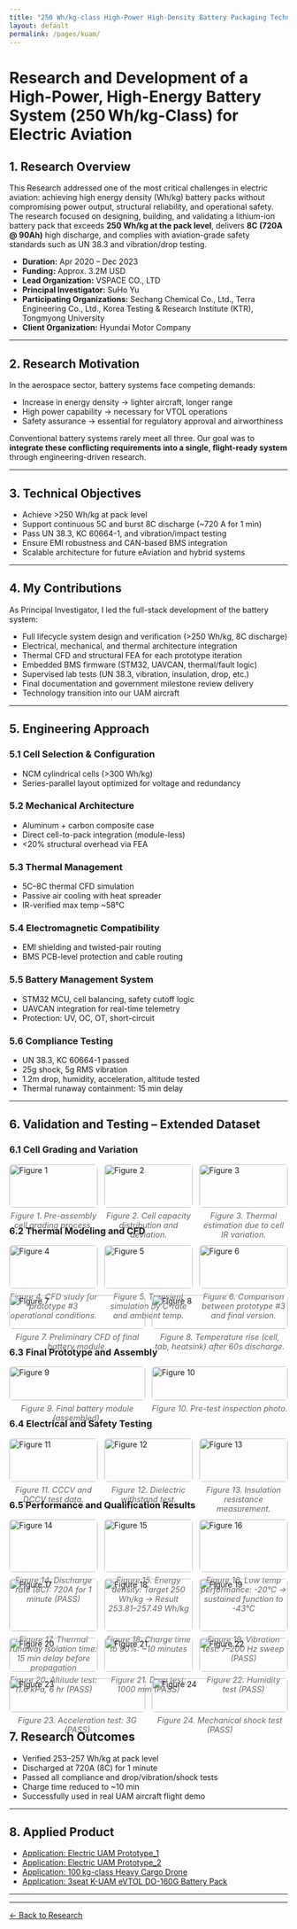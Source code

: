 ```yaml
---
title: "250 Wh/kg-class High-Power High-Density Battery Packaging Technology Development"
layout: default
permalink: /pages/kuam/
---
```


<h1> Research and Development of a High-Power, High-Energy Battery System (250 Wh/kg-Class) for Electric Aviation </h1>


## 1. Research Overview

This Research addressed one of the most critical challenges in electric aviation: achieving high energy density (Wh/kg) battery packs without compromising power output, structural reliability, and operational safety. The research focused on designing, building, and validating a lithium-ion battery pack that exceeds **250 Wh/kg at the pack level**, delivers **8C (720A @ 90Ah)** high discharge, and complies with aviation-grade safety standards such as UN 38.3 and vibration/drop testing.

- **Duration:** Apr 2020 – Dec 2023  
- **Funding:** Approx. 3.2M USD  
- **Lead Organization:** VSPACE CO., LTD  
- **Principal Investigator:** SuHo Yu  
- **Participating Organizations:** Sechang Chemical Co., Ltd., Terra Engineering Co., Ltd., Korea Testing & Research Institute (KTR), Tongmyong University  
- **Client Organization:** Hyundai Motor Company  

---

## 2. Research Motivation

In the aerospace sector, battery systems face competing demands:

- Increase in energy density → lighter aircraft, longer range  
- High power capability → necessary for VTOL operations  
- Safety assurance → essential for regulatory approval and airworthiness  

Conventional battery systems rarely meet all three. Our goal was to **integrate these conflicting requirements into a single, flight-ready system** through engineering-driven research.

---

## 3. Technical Objectives

-  Achieve >250 Wh/kg at pack level  
-  Support continuous 5C and burst 8C discharge (~720 A for 1 min)  
-  Pass UN 38.3, KC 60664-1, and vibration/impact testing  
-  Ensure EMI robustness and CAN-based BMS integration  
-  Scalable architecture for future eAviation and hybrid systems  

---

## 4. My Contributions

As Principal Investigator, I led the full-stack development of the battery system:

- Full lifecycle system design and verification (>250 Wh/kg, 8C discharge)  
- Electrical, mechanical, and thermal architecture integration  
- Thermal CFD and structural FEA for each prototype iteration  
- Embedded BMS firmware (STM32, UAVCAN, thermal/fault logic)  
- Supervised lab tests (UN 38.3, vibration, insulation, drop, etc.)  
- Final documentation and government milestone review delivery  
- Technology transition into our UAM aircraft

---

## 5. Engineering Approach

### 5.1 Cell Selection & Configuration  
- NCM cylindrical cells (>300 Wh/kg)  
- Series-parallel layout optimized for voltage and redundancy  

### 5.2 Mechanical Architecture  
- Aluminum + carbon composite case  
- Direct cell-to-pack integration (module-less)  
- <20% structural overhead via FEA  

### 5.3 Thermal Management  
- 5C–8C thermal CFD simulation  
- Passive air cooling with heat spreader  
- IR-verified max temp ~58°C  

### 5.4 Electromagnetic Compatibility  
- EMI shielding and twisted-pair routing  
- BMS PCB-level protection and cable routing  

### 5.5 Battery Management System  
- STM32 MCU, cell balancing, safety cutoff logic  
- UAVCAN integration for real-time telemetry  
- Protection: UV, OC, OT, short-circuit  

### 5.6 Compliance Testing  
- UN 38.3, KC 60664-1 passed  
- 25g shock, 5g RMS vibration  
- 1.2m drop, humidity, acceleration, altitude tested  
- Thermal runaway containment: 15 min delay  

---

<style>
.image-grid {
  display: flex;
  flex-wrap: wrap;
  gap: 12px;
  margin-bottom: 2rem;
}
.image-grid > div {
  flex: 1 1 calc(33.333% - 12px);
  box-sizing: border-box;
}
.image-grid img {
  width: 100%;
  height: auto;
  display: block;
  border-radius: 6px;
}
.caption {
  font-size: 0.9rem;
  margin-top: 6px;
  text-align: center;
  font-style: italic;
  color: #666;
}
</style>

## 6. Validation and Testing – Extended Dataset

### 6.1 Cell Grading and Variation

<div class="image-grid">
  <div>
    <img src="/assets/250wh/21.jpg" alt="Figure 1">
    <div class="caption">Figure 1. Pre-assembly cell grading process.</div>
  </div>
  <div>
    <img src="/assets/250wh/22.jpg" alt="Figure 2">
    <div class="caption">Figure 2. Cell capacity distribution and deviation.</div>
  </div>
  <div>
    <img src="/assets/250wh/7.jpg" alt="Figure 3">
    <div class="caption">Figure 3. Thermal estimation due to cell IR variation.</div>
  </div>
</div>

### 6.2 Thermal Modeling and CFD

<div class="image-grid">
  <div>
    <img src="/assets/250wh/1.jpg" alt="Figure 4">
    <div class="caption">Figure 4. CFD study for prototype #3 operational conditions.</div>
  </div>
  <div>
    <img src="/assets/250wh/0.jpg" alt="Figure 5">
    <div class="caption">Figure 5. Transient simulation by C-rate and ambient temp.</div>
  </div>
  <div>
    <img src="/assets/250wh/3.jpg" alt="Figure 6">
    <div class="caption">Figure 6. Comparison between prototype #3 and final version.</div>
  </div>
  <div>
    <img src="/assets/250wh/4.jpg" alt="Figure 7">
    <div class="caption">Figure 7. Preliminary CFD of final battery module.</div>
  </div>
  <div>
    <img src="/assets/250wh/2.jpg" alt="Figure 8">
    <div class="caption">Figure 8. Temperature rise (cell, tab, heatsink) after 60s discharge.</div>
  </div>
</div>

### 6.3 Final Prototype and Assembly

<div class="image-grid">
  <div>
    <img src="/assets/250wh/16.jpg" alt="Figure 9">
    <div class="caption">Figure 9. Final battery module (assembled).</div>
  </div>
  <div>
    <img src="/assets/250wh/18.jpg" alt="Figure 10">
    <div class="caption">Figure 10. Pre-test inspection photo.</div>
  </div>
</div>

### 6.4 Electrical and Safety Testing

<div class="image-grid">
  <div>
    <img src="/assets/250wh/9.jpg" alt="Figure 11">
    <div class="caption">Figure 11. CCCV and DCCV test data.</div>
  </div>
  <div>
    <img src="/assets/250wh/5.jpg" alt="Figure 12">
    <div class="caption">Figure 12. Dielectric withstand test.</div>
  </div>
  <div>
    <img src="/assets/250wh/23.jpg" alt="Figure 13">
    <div class="caption">Figure 13. Insulation resistance measurement.</div>
  </div>
</div>

### 6.5 Performance and Qualification Results

<div class="image-grid">
  <div>
    <img src="/assets/250wh/24.jpg" alt="Figure 14">
    <div class="caption">Figure 14. Discharge rate (8C): 720A for 1 minute (PASS)</div>
  </div>
  <div>
    <img src="/assets/250wh/25.jpg" alt="Figure 15">
    <div class="caption">Figure 15. Energy density: Target 250 Wh/kg → Result 253.81–257.49 Wh/kg</div>
  </div>
  <div>
    <img src="/assets/250wh/12.jpg" alt="Figure 16">
    <div class="caption">Figure 16. Low temp performance: -20°C → sustained function to -43°C</div>
  </div>
  <div>
    <img src="/assets/250wh/6.jpg" alt="Figure 17">
    <div class="caption">Figure 17. Thermal runaway isolation time: 15 min delay before propagation</div>
  </div>
  <div>
    <img src="/assets/250wh/26.jpg" alt="Figure 18">
    <div class="caption">Figure 18. Charge time to 90%: ~10 minutes</div>
  </div>
  <div>
    <img src="/assets/250wh/27.jpg" alt="Figure 19">
    <div class="caption">Figure 19. Vibration test: 7–200 Hz sweep (PASS)</div>
  </div>
  <div>
    <img src="/assets/250wh/28.jpg" alt="Figure 20">
    <div class="caption">Figure 20. Altitude test: 11.6 kPa, 6 hr (PASS)</div>
  </div>
  <div>
    <img src="/assets/250wh/29.jpg" alt="Figure 21">
    <div class="caption">Figure 21. Drop test: 1000 mm (PASS)</div>
  </div>
  <div>
    <img src="/assets/250wh/30.jpg" alt="Figure 22">
    <div class="caption">Figure 22. Humidity test (PASS)</div>
  </div>
  <div>
    <img src="/assets/250wh/31.jpg" alt="Figure 23">
    <div class="caption">Figure 23. Acceleration test: 3G (PASS)</div>
  </div>
  <div>
    <img src="/assets/250wh/32.jpg" alt="Figure 24">
    <div class="caption">Figure 24. Mechanical shock test (PASS)</div>
  </div>
</div>

## 7. Research Outcomes

-  Verified 253–257 Wh/kg at pack level  
-  Discharged at 720A (8C) for 1 minute  
-  Passed all compliance and drop/vibration/shock tests  
-  Charge time reduced to ~10 min  
-  Successfully used in real UAM aircraft flight demo  

---

## 8. Applied Product
- [ Application: Electric UAM Prototype_1](/pages/uam1/)
- [ Application: Electric UAM Prototype_2](/pages/uam2/)
- [ Application: 100 kg-class Heavy Cargo Drone](/pages/drone/)
- [ Application: 3seat K-UAM eVTOL DO-160G Battery Pack](/pages/kuam/)

  
---


<hr>
<p><a href="{{ site.baseurl }}/blog/">← Back to Research</a></p>
